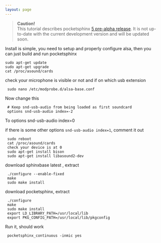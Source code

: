 ```yaml
---
layout: page 
---
```


> **Caution!**  
  This tutorial describes pocketsphinx [5 pre-alpha release](https://sourceforge.net/projects/cmusphinx/files/pocketsphinx/5prealpha/).
  It is not up-to-date with the current development version and will be updated soon.

Install is simple, you need to setup and properly configure alsa, then you can 
just build and run pocketsphinx

	
	sudo apt-get update
	sudo apt-get upgrade
	cat /proc/asound/cards


check your microphone is visible or not and if on which usb extension

     sudo nano /etc/modprobe.d/alsa-base.conf


Now change this

     # Keep snd-usb-audio from being loaded as first soundcard 
     options snd-usb-audio index=-2

To
     options snd-usb-audio index=0

if there is some other options `snd-usb-audio index=1`, comment it out

     sudo reboot 
     cat /proc/asound/cards 
     check your device is at 0
     sudo apt-get install bison
     sudo apt-get install libasound2-dev

download sphinxbase latest , extract
     
     ./configure --enable-fixed
     make
     sudo make install

download pocketsphinx, extract
     
     ./configure
     make
     sudo make install
     export LD_LIBRARY_PATH=/usr/local/lib 
     export PKG_CONFIG_PATH=/usr/local/lib/pkgconfig

Run it, should work

     pocketsphinx_continuous -inmic yes

